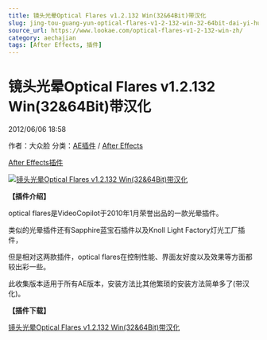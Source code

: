 ```yaml
---
title: 镜头光晕Optical Flares v1.2.132 Win(32&64Bit)带汉化
slug: jing-tou-guang-yun-optical-flares-v1-2-132-win-32-64bit-dai-yi-hua
source_url: https://www.lookae.com/optical-flares-v1-2-132-win-zh/
category: aechajian
tags: [After Effects, 插件]
---
```

# 镜头光晕Optical Flares v1.2.132 Win(32&64Bit)带汉化

2012/06/06 18:58

作者：大众脸
分类：[AE插件](https://www.lookae.com/after-effects/aechajian/) / [After Effects](https://www.lookae.com/after-effects/)

[After Effects](https://www.lookae.com/tag/after-effects/)[插件](https://www.lookae.com/tag/%e6%8f%92%e4%bb%b6/)

[![镜头光晕Optical Flares v1.2.132 Win(32&64Bit)带汉化](https://www.lookae.com/wp-content/uploads/2012/06/of132.jpg "镜头光晕Optical Flares v1.2.132 Win(32&64Bit)带汉化-LookAE.com")](https://www.lookae.com/wp-content/uploads/2012/06/of132.jpg)

**【插件介绍】**

optical flares是VideoCopilot于2010年1月荣誉出品的一款光晕插件。

类似的光晕插件还有Sapphire蓝宝石插件以及Knoll Light Factory灯光工厂插件，

但是相对这两款插件，optical flares在控制性能、界面友好度以及效果等方面都较出彩一些。

此收集版本适用于所有AE版本，安装方法比其他繁琐的安装方法简单多了(带汉化)。

**【插件下载】**

[镜头光晕Optical Flares v1.2.132 Win(32&64Bit)带汉化](http://www.ctdisk.com/file/8779491)
